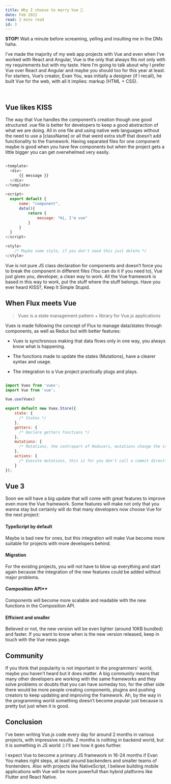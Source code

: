 ```yaml
---
title: Why I choose to marry Vue 🤵
date: Feb 2021
read: 2 mins read
id: 3
---
```


**STOP!** Wait a minute before screaming, yelling and insulting me in the DMs haha.

I’ve made the majority of my web app projects with Vue and even when I’ve worked with React and Angular, Vue is the only that always fits not only with my requirements but with my taste. Here I’m going to talk about why I prefer Vue over React and Angular and maybe you should too for this year at least.
<br/>
For starters, Vue’s creator, Evan You, was initially a designer (if I recall), he built Vue for the web, with all it implies: markup (HTML + CSS).

<br/>

## **Vue likes KISS**

The way that Vue handles the component’s creation though one good structured .vue file is better for developers to keep a good abstraction of what we are doing. All in one file and using native web languages without the need to use a [className] or all that weird extra stuff that doesn’t add functionality to the framework. Having separated files for one component maybe is good when you have few components but when the project gets a little bigger you can get overwhelmed very easily.

```javascript

<template>
  <div>
      {{ message }}
  </div>
</template>

<script>
  export default {
      name: "component",
      data(){
          return {
              message: "Hi, I'm vue"
          }
      }
  }
</script>

<style>
    /* Maybe some style, if you don't need this just delete */
</style>

```
Vue is not pure JS class declaration for components and doesn’t force you to break the component in different files (You can do it if you need to), Vue just gives you, developer, a clean way to work. All the Vue framework is based in this way to work, put the stuff where the stuff belongs.
Have you ever heard KISS?, Keep It Simple Stupid.

## **When Flux meets Vue**

> Vuex is a state management pattern + library for Vue.js applications

Vuex is made following the concept of Flux to manage data/states through components, as well as Redux but with better features:

* Vuex is synchronous making that data flows only in one way, you always know what is happening.

* The functions made to update the states (Mutations), have a clearer syntax and usage.

* The integration to a Vue project practically plugs and plays.

```javascript

import Vuex from 'vuex';
import Vue from 'vue';

Vue.use(Vuex)

export default new Vuex.Store({
    state: {
      /* States */
    },
    getters: {
      /* Declare getters functions */
    },
    mutations: {
      /* Mutations, the contrapart of Reducers, mutations change the states values */
    },
    actions: {
      /* Execute mutations, this is for you don't call a commit directly in components */
    }
});

```

## **Vue 3**

Soon we will have a big update that will come with great features to improve even more the Vue framework. Some features will make not only that you wanna stay but certainly will do that many developers now choose Vue for the next project:

#### **TypeScript by default**
Maybe is bad new for ones, but this integration will make Vue become more suitable for projects with more developers behind.

#### **Migration**
For the existing projects, you will not have to blow up everything and start again because the integration of the new features could be added without major problems.

#### **Composition API****

Components will become more scalable and readable with the new functions in the Composition API.

#### **Efficient and smaller**

Believed or not, the new version will be even lighter (around 10KB bundled) and faster.
If you want to know when is the new version released, keep in touch with the Vue news page.

## **Community**

If you think that popularity is not important in the programmers' world, maybe you haven’t heard but it does matter. A big community means that many other developers are working with the same frameworks and they solve problems or doubts that you can have someday too, for the other side there would be more people creating components, plugins and pushing creators to keep updating and improving the framework. Ah, by the way in the programming world something doesn’t become popular just because is pretty but just when it is good.

## **Conclusion**
I've been writing Vue.js code every day for around 2 months in various projects, with impressive results. 2 months is nothing in backend world, but it is something in JS world :) I'll see how it goes further.

I expect Vue to become a primary JS framework in 16-24 months if Evan You makes right steps, at least around backenders and smaller teams of frontenders. Also with projects like NativeScript, I believe building mobile applications with Vue will be more powerfull than hybrid platforms like Flutter and React Native. 

